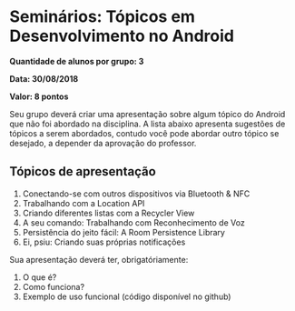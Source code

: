 # Seminários: Tópicos em Desenvolvimento no Android

**Quantidade de alunos por grupo: 3**

**Data: 30/08/2018**

**Valor: 8 pontos**

Seu grupo deverá criar uma apresentação sobre algum tópico do Android que não foi abordado na disciplina. A lista abaixo apresenta sugestões de tópicos a serem abordados, contudo você pode abordar outro tópico se desejado, a depender da aprovação do professor.

## Tópicos de apresentação

1. Conectando-se com outros dispositivos via Bluetooth & NFC
1. Trabalhando com a Location API
1. Criando diferentes listas com a Recycler View
1. A seu comando: Trabalhando com Reconhecimento de Voz
1. Persistência do jeito fácil: A Room Persistence Library
1. Ei, psiu: Criando suas próprias notificações

Sua apresentação deverá ter, obrigatóriamente:

1. O que é?
1. Como funciona?
1. Exemplo de uso funcional (código disponível no github)